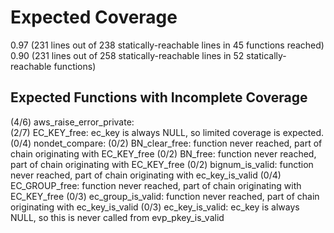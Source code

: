 # Expected Coverage 

0.97 (231 lines out of 238 statically-reachable lines in 45 functions reached)
0.90 (231 lines out of 258 statically-reachable lines in 52 statically-reachable functions)

## Expected Functions with Incomplete Coverage 

(4/6) aws_raise_error_private:	
(2/7) EC_KEY_free: ec_key is always NULL, so limited coverage is expected. 
(0/4) nondet_compare: 
(0/2) BN_clear_free: function never reached, part of chain originating with EC_KEY_free
(0/2) BN_free: function never reached, part of chain originating with EC_KEY_free
(0/2) bignum_is_valid: function never reached, part of chain originating with ec_key_is_valid
(0/4) EC_GROUP_free: function never reached, part of chain originating with EC_KEY_free
(0/3) ec_group_is_valid: function never reached, part of chain originating with ec_key_is_valid
(0/3) ec_key_is_valid: ec_key is always NULL, so this is never called from evp_pkey_is_valid